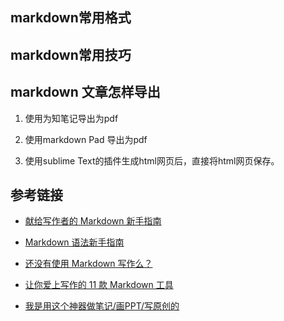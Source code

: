 



## markdown常用格式


## markdown常用技巧

## markdown 文章怎样导出

1. 使用为知笔记导出为pdf

2. 使用markdown Pad 导出为pdf

3. 使用sublime Text的插件生成html网页后，直接将html网页保存。








## 参考链接



- [献给写作者的 Markdown 新手指南](http://www.jianshu.com/p/q81RER)

- [Markdown 语法新手指南](http://www.jianshu.com/p/b7f8f310f259)


- [还没有使用 Markdown 写作么？](http://www.wzxun.com/detail/3672229.html)

- [让你爱上写作的 11 款 Markdown 工具](http://www.ifanr.com/app/665209)

- [我是用这个神器做笔记/画PPT/写原创的](http://mp.weixin.qq.com/s?__biz=MzI4MzExMDU1Nw==&mid=2649857757&idx=1&sn=54a271140d679db81cdb7bca8afbbf90&scene=4&s_q_s_h_a_r_e_1=MTNoZWVDJjFVUWM3Rw==)




